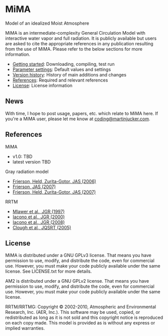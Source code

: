 # MiMA
Model of an idealized Moist Atmosphere

MiMA is an intermediate-complexity General Circulation Model with interactive water vapor and full radiation. It is publicly available but users are asked to cite the appropriate references in any publication resulting from the use of MiMA. Please refer to the below sections for more information.

* [Getting started](GettingStarted.md): Downloading, compiling, test run
* [Parameter settings](Parameters.md): Default values and settings
* [Version history](Versions.md): History of main additions and changes
* [References](#references): Required and relevant references
* [License](#license): License information


## News
With time, I hope to post usage, papers, etc. which relate to MiMA here. If you're a MiMA user, please let me know at <coding@martinjucker.com>.



## References

MiMA
* v1.0: TBD
* latest version TBD

Gray radiation model
* [Frierson, Held, Zurita-Gotor, JAS (2006)](http://journals.ametsoc.org/doi/abs/10.1175/JAS3753.1)
* [Frierson, JAS (2007)](http://journals.ametsoc.org/doi/abs/10.1175/JAS3935.1)
* [Frierson, Held, Zurita-Gotor, JAS (2007)](http://journals.ametsoc.org/doi/abs/10.1175/JAS3913.1)

RRTM
* [Mlawer et al., JGR (1997)](http://doi.wiley.com/10.1029/97JD00237)
* [Iacono et al., JGR (2000)](http://doi.wiley.com/10.1029/2000JD900091)
* [Iacono et al., JGR (2008)](http://onlinelibrary.wiley.com/doi/10.1029/2008JD009944/abstract)
* [Clough et al., JQSRT (2005)](http://www.sciencedirect.com/science/article/pii/S0022407304002158)


## License

MiMA is distributed under a GNU GPLv3 license. That means you have permission to use, modify, and distribute the code, even for commercial use. However, you must make your code publicly available under the same license. See LICENSE.txt for more details.

AM2 is distributed under a GNU GPLv2 license. That means you have permission to use, modify, and distribute the code, even for commercial use. However, you must make your code publicly available under the same license.

RRTM/RRTMG: Copyright © 2002-2010, Atmospheric and Environmental Research, Inc. (AER, Inc.). This software may be used, copied, or redistributed as long as it is not sold and this copyright notice is reproduced on each copy made. This model is provided as is without any express or implied warranties.
